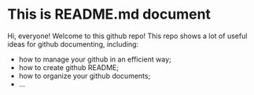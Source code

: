 # This is README.md document

Hi, everyone! Welcome to this github repo! This repo shows a lot of useful ideas for github documenting, including:
- how to manage your github in an efficient way;
- how to create github README;
- how to organize your github documents;
- ...
